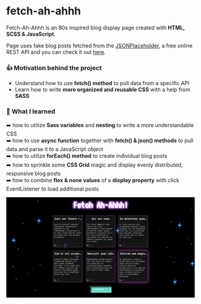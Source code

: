 # fetch-ah-ahhh

Fetch-Ah-Ahhh is an 80s inspired blog display page created with **HTML, SCSS & JavaScript**.

Page uses fake blog posts fetched from the [JSONPlaceholder](https://jsonplaceholder.typicode.com/), a free online REST API and you can check it out [here](https://lara-isak.github.io/fetch-ah-ahhh/).

### :thumbsup: Motivation behind the project
- Understand how to use **fetch() method** to pull data from a specific API
- Learn how to write **more organized and reusable CSS** with a help from **SASS**

### :seedling: What I learned
:arrow_right: how to utilize **Sass variables** and **nesting** to write a more understandable CSS </br>
:arrow_right: how to use **async function** together with **fetch() & json() methods** to pull data and parse it to a JavaScript object </br>
:arrow_right: how to utilize **forEach() method** to create individual blog posts</br>
:arrow_right: how to sprinkle some **CSS Grid** magic and display evenly distributed, responsive blog posts</br>
:arrow_right: how to combine **flex & none values** of a **display property** with click EventListener to load additional posts

![](img/screenshot.png)
